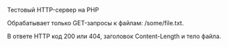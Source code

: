 Тестовый HTTP-сервер на PHP

Обрабатывает только GET-запросы к файлам: /some/file.txt.

В ответе HTTP код 200 или 404, 
заголовок Content-Length и тело файла.